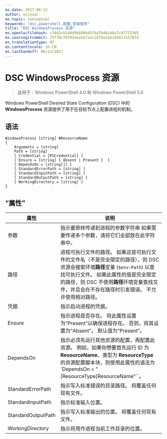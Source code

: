 ```yaml
---
ms.date: 2017-06-12
author: eslesar
ms.topic: conceptual
keywords: "dsc,powershell,配置,安装程序"
title: "DSC WindowsProcess 资源"
ms.openlocfilehash: c34d3cb1d4d9b899b45fba7b4b148a7c977f5365
ms.sourcegitcommit: 75f70c7df01eea5e7a2c16f9a3ab1dd437a1f8fd
ms.translationtype: HT
ms.contentlocale: zh-CN
ms.lasthandoff: 06/12/2017
---
```

<a id="dsc-windowsprocess-resource" class="xliff"></a>
# DSC WindowsProcess 资源

> 适用于：Windows PowerShell 4.0 和 Windows PowerShell 5.0

Windows PowerShell Desired State Configuration (DSC) 中的 **WindowsProcess** 资源提供了用于在目标节点上配置进程的机制。

<a id="syntax" class="xliff"></a>
## 语法

```
WindowsProcess [string] #ResourceName
{
    Arguments = [string]
    Path = [string]
    [ Credential = [PSCredential] ]
    [ Ensure = [string] { Absent | Present }  ]
    [ DependsOn = [string[]] ]
    [ StandardErrorPath = [string] ]
    [ StandardInputPath = [string] ]
    [ StandardOutputPath = [string] ]
    [ WorkingDirectory = [string] ]
}
```

<a id="properties" class="xliff"></a>
## “属性”
|  属性  |  说明   | 
|---|---| 
| 参数| 指示要原样传递到进程的参数字符串 如果需要传递多个参数，请将它们全部放在此字符串中。| 
| 路径| 进程可执行文件的路径。 如果这是可执行文件的文件名（不是完全限定的路径），则 DSC 资源会搜索环境**路径**变量 (`$env:Path`) 以查找可执行文件。 如果此属性的值是完全限定的路径，则 DSC 不使用**路径**环境变量查找文件，并且会在不存在路径时引发错误。 不允许使用相对路径。| 
| 凭据| 指示启动进程的凭据。| 
| Ensure| 指示进程是否存在。 将此属性设置为“Present”以确保进程存在。 否则，将其设置为“Absent”。 默认值为“Present”。| 
| DependsOn | 指示必须先运行其他资源的配置，再配置此资源。 例如，如果你想要首先运行 ID 为 __ResourceName__、类型为 __ResourceType__ 的资源配置脚本块，则使用此属性的语法为 `DependsOn = "[ResourceType]ResourceName"``。| 
| StandardErrorPath| 指示写入标准错误的目录路径。 将覆盖任何现有文件。| 
| StandardInputPath| 指示标准输入位置。| 
| StandardOutputPath| 指示写入标准输出的位置。 将覆盖任何现有文件。| 
| WorkingDirectory| 指示将用作进程当前工作目录的位置。| 

